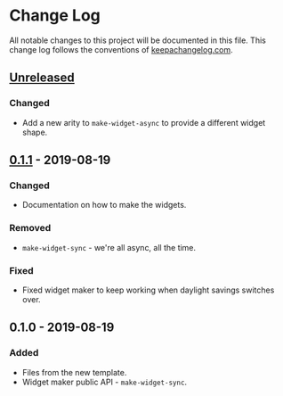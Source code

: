 # Change Log
All notable changes to this project will be documented in this file. This change log follows the conventions of [keepachangelog.com](http://keepachangelog.com/).

## [Unreleased]
### Changed
- Add a new arity to `make-widget-async` to provide a different widget shape.

## [0.1.1] - 2019-08-19
### Changed
- Documentation on how to make the widgets.

### Removed
- `make-widget-sync` - we're all async, all the time.

### Fixed
- Fixed widget maker to keep working when daylight savings switches over.

## 0.1.0 - 2019-08-19
### Added
- Files from the new template.
- Widget maker public API - `make-widget-sync`.

[Unreleased]: https://github.com/your-name/hello-hugwhere/compare/0.1.1...HEAD
[0.1.1]: https://github.com/your-name/hello-hugwhere/compare/0.1.0...0.1.1
